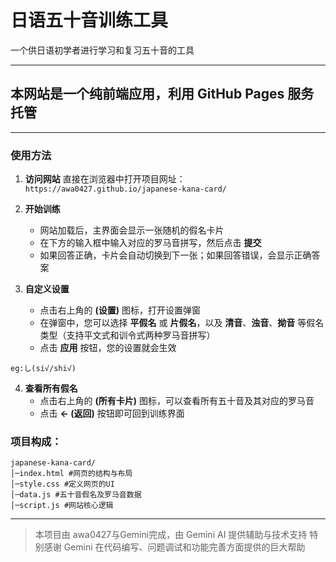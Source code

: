 # 日语五十音训练工具
一个供日语初学者进行学习和复习五十音的工具

---

## 本网站是一个纯前端应用，利用 GitHub Pages 服务托管

---
### 使用方法

1. **访问网站**
   直接在浏览器中打开项目网址：
   `https://awa0427.github.io/japanese-kana-card/`

2. **开始训练**
   -   网站加载后，主界面会显示一张随机的假名卡片
   -   在下方的输入框中输入对应的罗马音拼写，然后点击 **提交**
   -   如果回答正确，卡片会自动切换到下一张；如果回答错误，会显示正确答案

3. **自定义设置**
   -   点击右上角的 **(设置)** 图标，打开设置弹窗
   -   在弹窗中，您可以选择 **平假名** 或 **片假名**，以及 **清音**、**浊音**、**拗音** 等假名类型（支持平文式和训令式两种罗马音拼写）
   -   点击 **应用** 按钮，您的设置就会生效

 ```
 eg:し(si√/shi√)
```

4. **查看所有假名**
   -   点击右上角的 **(所有卡片)** 图标，可以查看所有五十音及其对应的罗马音
   -   点击 **← (返回)** 按钮即可回到训练界面

 

 
### 项目构成：
```
japanese-kana-card/
│─index.html #网页的结构与布局
│─style.css #定义网页的UI 
│─data.js #五十音假名及罗马音数据
│─script.js #网站核心逻辑
```
 ---

> 本项目由 awa0427与Gemini完成，由 Gemini AI 提供辅助与技术支持
> 特别感谢 Gemini 在代码编写、问题调试和功能完善方面提供的巨大帮助

